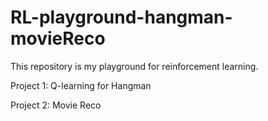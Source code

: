 # RL-playground-hangman-movieReco
This repository is my playground for reinforcement learning.

Project 1: Q-learning for Hangman

Project 2: Movie Reco
